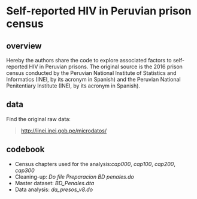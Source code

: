 # Self-reported HIV in Peruvian prison census
## overview

Hereby the authors share the code to explore associated factors to self-reported HIV in Peruvian prisons. The original source is the 2016 prison census conducted by the Peruvian National Institute of Statistics and Informatics (INEI, by its acronym in Spanish) and the Peruvian National Penitentiary Institute (INEI, by its acronym in Spanish).

## data

Find the original raw data:
> http://iinei.inei.gob.pe/microdatos/

## codebook

- Census chapters used for the analysis:_cap000_, _cap100_, _cap200_, _cap300_
- Cleaning-up: _Do file Preparacion BD penales.do_
- Master dataset: _BD_Penales.dta_
- Data analysis: _da_presos_v8.do_

